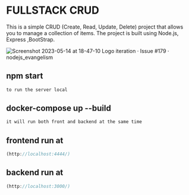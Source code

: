 
# FULLSTACK CRUD

This is a simple CRUD (Create, Read, Update, Delete) project that allows you to manage a collection of items. The project is built using Node.js, Express ,BootStrap.


![Screenshot 2023-05-14 at 18-47-10 Logo iteration · Issue #179 · nodejs_evangelism](https://github.com/karimRezeika/CRUDjs/assets/105077791/1fd31c23-f41c-40a6-92fe-88d7e47b3aeb)


## npm start

```javascript
to run the server local
```
## docker-compose up --build

```javascript
it will run both front and backend at the same time 
```

## frontend run at 
```javascript
(http://localhost:4444/)
```

## backend run at 
```javascript
(http://localhost:3000/)
```

